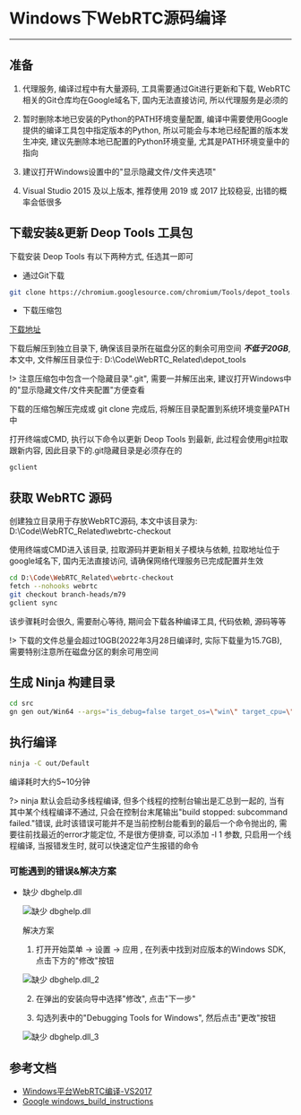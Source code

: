 # Windows下WebRTC源码编译

---

## 准备

1. 代理服务, 编译过程中有大量源码, 工具需要通过Git进行更新和下载, WebRTC相关的Git仓库均在Google域名下, 国内无法直接访问, 所以代理服务是必须的

2. 暂时删除本地已安装的Python的PATH环境变量配置, 编译中需要使用Google提供的编译工具包中指定版本的Python, 所以可能会与本地已经配置的版本发生冲突, 建议先删除本地已配置的Python环境变量, 尤其是PATH环境变量中的指向

3. 建议打开Windows设置中的"显示隐藏文件/文件夹选项"

4. Visual Studio 2015 及以上版本, 推荐使用 2019 或 2017 比较稳妥, 出错的概率会低很多

## 下载安装&更新 Deop Tools 工具包

下载安装 Deop Tools 有以下两种方式, 任选其一即可
- 通过Git下载

```bash
git clone https://chromium.googlesource.com/chromium/Tools/depot_tools.git
```

- 下载压缩包

[下载地址](https://storage.googleapis.com/chrome-infra/depot_tools.zip)

下载后解压到独立目录下, 确保该目录所在磁盘分区的剩余可用空间 ***不低于20GB***, 本文中, 文件解压目录位于: D:\Code\WebRTC_Related\depot_tools

!> 注意压缩包中包含一个隐藏目录".git", 需要一并解压出来, 建议打开Windows中的"显示隐藏文件/文件夹配置"方便查看

下载的压缩包解压完成或 git clone 完成后, 将解压目录配置到系统环境变量PATH中

打开终端或CMD, 执行以下命令以更新 Deop Tools 到最新, 此过程会使用git拉取跟新内容, 因此目录下的.git隐藏目录是必须存在的

```bash
gclient
```

## 获取 WebRTC 源码

创建独立目录用于存放WebRTC源码, 本文中该目录为: D:\Code\WebRTC_Related\webrtc-checkout

使用终端或CMD进入该目录, 拉取源码并更新相关子模块与依赖, 拉取地址位于google域名下, 国内无法直接访问, 请确保网络代理服务已完成配置并生效

```bash
cd D:\Code\WebRTC_Related\webrtc-checkout
fetch --nohooks webrtc
git checkout branch-heads/m79
gclient sync
```

该步骤耗时会很久, 需要耐心等待, 期间会下载各种编译工具, 代码依赖, 源码等等

!> 下载的文件总量会超过10GB(2022年3月28日编译时, 实际下载量为15.7GB), 需要特别注意所在磁盘分区的剩余可用空间

## 生成 Ninja 构建目录

```bash
cd src
gn gen out/Win64 --args="is_debug=false target_os=\"win\" target_cpu=\"x64\" is_component_build=false is_clang=false use_lld=false treat_warnings_as_errors=false use_rtti=true rtc_include_tests=false rtc_build_examples=false"
```

## 执行编译

```bash
ninja -C out/Default
```

编译耗时大约5~10分钟

?> ninja 默认会启动多线程编译, 但多个线程的控制台输出是汇总到一起的, 当有其中某个线程编译不通过, 只会在控制台末尾输出"build stopped: subcommand failed."错误, 此时该错误可能并不是当前控制台能看到的最后一个命令抛出的, 需要往前找最近的error才能定位, 不是很方便排查, 可以添加 -l 1 参数, 只启用一个线程编译, 当报错发生时, 就可以快速定位产生报错的命令

### 可能遇到的错误&解决方案

- 缺少 dbghelp.dll

  ![缺少 dbghelp.dll](./images/1.png)

  解决方案

  1. 打开开始菜单 → 设置 → 应用 , 在列表中找到对应版本的Windows SDK, 点击下方的"修改"按钮

    ![缺少 dbghelp.dll_2](./images/2.png)

  2. 在弹出的安装向导中选择"修改", 点击"下一步"

  3. 勾选列表中的"Debugging Tools for Windows", 然后点击"更改"按钮

    ![缺少 dbghelp.dll_3](./images/3.png)

## 参考文档

- [Windows平台WebRTC编译-VS2017](https://blog.jianchihu.net/webrtc-build-vs2017.html)
- [Google windows_build_instructions](https://chromium.googlesource.com/chromium/src/+/master/docs/windows_build_instructions.md#Visual-Studio)